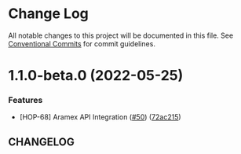 # Change Log

All notable changes to this project will be documented in this file.
See [Conventional Commits](https://conventionalcommits.org) for commit guidelines.

# 1.1.0-beta.0 (2022-05-25)


### Features

* [HOP-68] Aramex API Integration ([#50](https://github.com/hopstack-inc/platform_integrations-provider-pkg/issues/50)) ([72ac215](https://github.com/hopstack-inc/platform_integrations-provider-pkg/commit/72ac2157ab1220c94024966fe38aaf02facbf388))





## CHANGELOG
